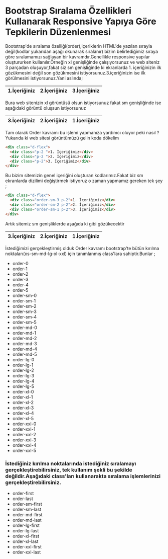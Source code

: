 # Bootstrap Sıralama Özellikleri Kullanarak Responsive Yapıya Göre Tepkilerin Düzenlenmesi

Bootstrap'de sıralama özelliği(order),içeriklerin HTML'de yazılan sırayla değil(kodlar yukarıdan aşağı okunarak sıralanır) bizim belirlediğimiz sıraya göre sıralamamızı sağlayan bir kavramdır.Genellikle responsive yapılar oluştururken kullanılır.Örneğin xl genişliğinde çalışıyorsunuz ve web siteniz 3 parçadan oluşuyor,fakat siz sm genişliğinde ki ekranlarda 1. içeriğinizin ilk gözükmesini değil son gözükmesini istiyorsunuz.3.içeriğinizin ise ilk görülmesini istiyorsunuz.Yani aslında; 

1.İçeriğiniz | 2.İçeriğiniz |3.İçeriğiniz
-- | -- | -- 

Bura web sitenizin xl görüntüsü olsun istiyorsunuz fakat sm genişliğinde ise aşağıdaki görüntü oluşsun istiyorsunuz

3.İçeriğiniz | 2.İçeriğiniz |1.İçeriğiniz
-- | -- | -- 

Tam olarak Order kavramı bu işlemi yapmanıza yardımcı oluyor peki nasıl ?
Yukarıda ki web sitesi görüntümüzü gelin koda dökelim 
```html
<div class="d-flex">
  <div class="p-2 ">1. İçeriğimiz</div>
  <div class="p-2 ">2. İçeriğimiz</div>
  <div class="p-2">3. İçeriğimiz</div>
</div>
```
Bu bizim sitemizin genel içeriğini oluşturan kodlarımız.Fakat biz sm ekranlarda dizilimi değiştirmek istiyoruz o zaman yapmamız gereken tek şey ; 
```html
<div class="d-flex">
  <div class="order-sm-3 p-2">1. İçeriğimiz</div>
  <div class="order-sm-2 p-2">2. İçeriğimiz</div>
  <div class="order-sm-1 p-2">3. İçeriğimiz</div>
</div>
```
Artık sitemiz sm genişliklerde aşağıda ki gibi gözükecektir

3.İçeriğiniz | 2.İçeriğiniz |1.İçeriğiniz
-- | -- | -- 

İstediğimizi gerçekleştirmiş olduk Order kavramı bootstrap'te bütün kırılma noktaları(xs-sm-md-lg-xl-xxl) için tanımlanmış class'lara sahiptir.Bunlar ; 
- order-0
- order-1
- order-2
- order-3
- order-4
- order-5
- order-sm-0
- order-sm-1
- order-sm-2
- order-sm-3
- order-sm-4
- order-sm-5
- order-md-0
- order-md-1
- order-md-2
- order-md-3
- order-md-4
- order-md-5
- order-lg-0
- order-lg-1
- order-lg-2
- order-lg-3
- order-lg-4
- order-lg-5
- order-xl-0
- order-xl-1
- order-xl-2
- order-xl-3
- order-xl-4
- order-xl-5
- order-xxl-0
- order-xxl-1
- order-xxl-2
- order-xxl-3
- order-xxl-4
- order-xxl-5
### İstediğiniz kırılma noktalarında istediğiniz sıralamayı gerçekleştirebilirsiniz, tek kullanım şekli bu şekilde değildir.Aşağıdaki class'ları kullanarakta sıralama işlemlerinizi gerçekleştirebilirsiniz.
- order-first
- order-last
- order-sm-first
- order-sm-last
- order-md-first
- order-md-last
- order-lg-first
- order-lg-last
- order-xl-first
- order-xl-last
- order-xxl-first
- order-xxl-last

